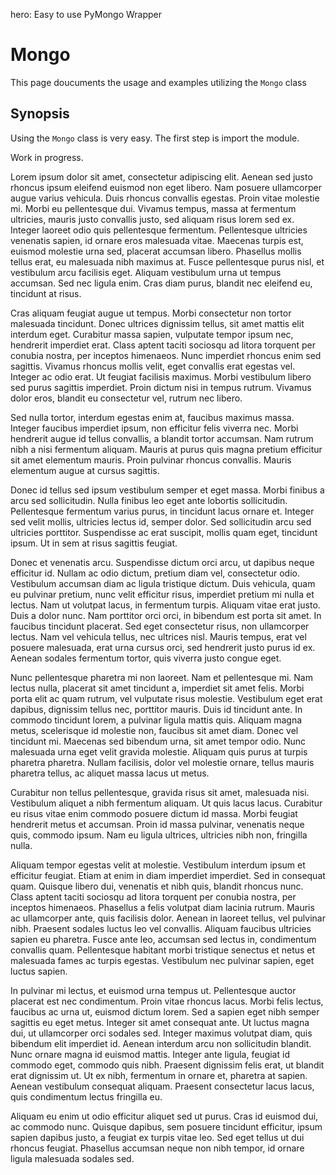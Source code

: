hero: Easy to use PyMongo Wrapper
# Mongo
This page doucuments the usage and examples utilizing the `Mongo` class

## Synopsis
Using the `Mongo` class is very easy. The first step is import the module.

Work in progress.

Lorem ipsum dolor sit amet, consectetur adipiscing elit. Aenean sed justo rhoncus ipsum eleifend euismod non eget libero. Nam posuere ullamcorper augue varius vehicula. Duis rhoncus convallis egestas. Proin vitae molestie mi. Morbi eu pellentesque dui. Vivamus tempus, massa at fermentum ultricies, mauris justo convallis justo, sed aliquam risus lorem sed ex. Integer laoreet odio quis pellentesque fermentum. Pellentesque ultricies venenatis sapien, id ornare eros malesuada vitae. Maecenas turpis est, euismod molestie urna sed, placerat accumsan libero. Phasellus mollis tellus erat, eu malesuada nibh maximus at. Fusce pellentesque purus nisl, et vestibulum arcu facilisis eget. Aliquam vestibulum urna ut tempus accumsan. Sed nec ligula enim. Cras diam purus, blandit nec eleifend eu, tincidunt at risus.

Cras aliquam feugiat augue ut tempus. Morbi consectetur non tortor malesuada tincidunt. Donec ultrices dignissim tellus, sit amet mattis elit interdum eget. Curabitur massa sapien, vulputate tempor ipsum nec, hendrerit imperdiet erat. Class aptent taciti sociosqu ad litora torquent per conubia nostra, per inceptos himenaeos. Nunc imperdiet rhoncus enim sed sagittis. Vivamus rhoncus mollis velit, eget convallis erat egestas vel. Integer ac odio erat. Ut feugiat facilisis maximus. Morbi vestibulum libero sed purus sagittis imperdiet. Proin dictum nisi in tempus rutrum. Vivamus dolor eros, blandit eu consectetur vel, rutrum nec libero.

Sed nulla tortor, interdum egestas enim at, faucibus maximus massa. Integer faucibus imperdiet ipsum, non efficitur felis viverra nec. Morbi hendrerit augue id tellus convallis, a blandit tortor accumsan. Nam rutrum nibh a nisi fermentum aliquam. Mauris at purus quis magna pretium efficitur sit amet elementum mauris. Proin pulvinar rhoncus convallis. Mauris elementum augue at cursus sagittis.

Donec id tellus sed ipsum vestibulum semper et eget massa. Morbi finibus a arcu sed sollicitudin. Nulla finibus leo eget ante lobortis sollicitudin. Pellentesque fermentum varius purus, in tincidunt lacus ornare et. Integer sed velit mollis, ultricies lectus id, semper dolor. Sed sollicitudin arcu sed ultricies porttitor. Suspendisse ac erat suscipit, mollis quam eget, tincidunt ipsum. Ut in sem at risus sagittis feugiat.

Donec et venenatis arcu. Suspendisse dictum orci arcu, ut dapibus neque efficitur id. Nullam ac odio dictum, pretium diam vel, consectetur odio. Vestibulum accumsan diam ac ligula tristique dictum. Duis vehicula, quam eu pulvinar pretium, nunc velit efficitur risus, imperdiet pretium mi nulla et lectus. Nam ut volutpat lacus, in fermentum turpis. Aliquam vitae erat justo. Duis a dolor nunc. Nam porttitor orci orci, in bibendum est porta sit amet. In faucibus tincidunt placerat. Sed eget consectetur risus, non ullamcorper lectus. Nam vel vehicula tellus, nec ultrices nisl. Mauris tempus, erat vel posuere malesuada, erat urna cursus orci, sed hendrerit justo purus id ex. Aenean sodales fermentum tortor, quis viverra justo congue eget.

Nunc pellentesque pharetra mi non laoreet. Nam et pellentesque mi. Nam lectus nulla, placerat sit amet tincidunt a, imperdiet sit amet felis. Morbi porta elit ac quam rutrum, vel vulputate risus molestie. Vestibulum eget erat dapibus, dignissim tellus nec, porttitor mauris. Duis id tincidunt ante. In commodo tincidunt lorem, a pulvinar ligula mattis quis. Aliquam magna metus, scelerisque id molestie non, faucibus sit amet diam. Donec vel tincidunt mi. Maecenas sed bibendum urna, sit amet tempor odio. Nunc malesuada urna eget velit gravida molestie. Aliquam quis purus at turpis pharetra pharetra. Nullam facilisis, dolor vel molestie ornare, tellus mauris pharetra tellus, ac aliquet massa lacus ut metus.

Curabitur non tellus pellentesque, gravida risus sit amet, malesuada nisi. Vestibulum aliquet a nibh fermentum aliquam. Ut quis lacus lacus. Curabitur eu risus vitae enim commodo posuere dictum id massa. Morbi feugiat hendrerit metus et accumsan. Proin id massa pulvinar, venenatis neque quis, commodo ipsum. Nam eu ligula ultrices, ultricies nibh non, fringilla nulla.

Aliquam tempor egestas velit at molestie. Vestibulum interdum ipsum et efficitur feugiat. Etiam at enim in diam imperdiet imperdiet. Sed in consequat quam. Quisque libero dui, venenatis et nibh quis, blandit rhoncus nunc. Class aptent taciti sociosqu ad litora torquent per conubia nostra, per inceptos himenaeos. Phasellus a felis volutpat diam lacinia rutrum. Mauris ac ullamcorper ante, quis facilisis dolor. Aenean in laoreet tellus, vel pulvinar nibh. Praesent sodales luctus leo vel convallis. Aliquam faucibus ultricies sapien eu pharetra. Fusce ante leo, accumsan sed lectus in, condimentum convallis quam. Pellentesque habitant morbi tristique senectus et netus et malesuada fames ac turpis egestas. Vestibulum nec pulvinar sapien, eget luctus sapien.

In pulvinar mi lectus, et euismod urna tempus ut. Pellentesque auctor placerat est nec condimentum. Proin vitae rhoncus lacus. Morbi felis lectus, faucibus ac urna ut, euismod dictum lorem. Sed a sapien eget nibh semper sagittis eu eget metus. Integer sit amet consequat ante. Ut luctus magna dui, ut ullamcorper orci sodales sed. Integer maximus volutpat diam, quis bibendum elit imperdiet id. Aenean interdum arcu non sollicitudin blandit. Nunc ornare magna id euismod mattis. Integer ante ligula, feugiat id commodo eget, commodo quis nibh. Praesent dignissim felis erat, ut blandit erat dignissim ut. Ut ex nibh, fermentum in ornare et, pharetra at sapien. Aenean vestibulum consequat aliquam. Praesent consectetur lacus lacus, quis condimentum lectus fringilla eu.

Aliquam eu enim ut odio efficitur aliquet sed ut purus. Cras id euismod dui, ac commodo nunc. Quisque dapibus, sem posuere tincidunt efficitur, ipsum sapien dapibus justo, a feugiat ex turpis vitae leo. Sed eget tellus ut dui rhoncus feugiat. Phasellus accumsan neque non nibh tempor, id ornare ligula malesuada sodales sed.
